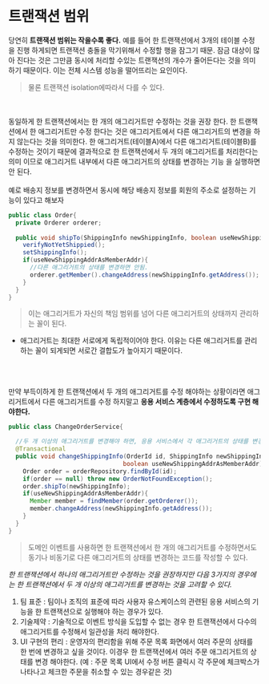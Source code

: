 # 트랜잭션 범위

당연히 **트랜잭션 범위는 작을수록 좋다.** 예를 들어 한 트랜잭션에서 3개의 테이블 수정을 진행 하게되면 트랜잭션 충돌을 막기위해서 수정할 행을 잠그기 때문. 잠금 대상이 많아 진다는 것은 그만큼 동시에 처리할 수있는 트랜잭션의 개수가 줄어든다는 것을 의미하기 때문이다. 이는 전체 시스템 성능을 떨어뜨리는 요인이다.
> 물론 트랜잭션 isolation에따라서 다를 수 있다.
<br>
<br>
동일하게 한 트랜잭션에서는 한 개의 애그리거트만 수정하는 것을 권장 한다. 한 트랜잭션에서 한 애그리거트만 수정 한다는 것은 애그리거트에서 다른 애그리거트의 변경을 하지 않는다는 것을 의미한다. 
한 애그리거트(테이블A)에서 다른 애그리거트(테이블B)를 수정하는 것이기 때문에 결과적으로 한 트랜잭션에서 두 개의 애그리거트를 처리한다는 의미 이므로 애그리거트 내부에서 다른 애그리거트의 상태를 변경하는 기능
을 실행하면 안 된다.
<br>
<br>
예로 배송지 정보를 변경하면서 동시에 해당 배송지 정보를 회원의 주소로 설정하는 기능이 있다고 해보자

```java
public class Order{
  private Orderer orderer;
  
  public void shipTo(ShippingInfo newShippingInfo, boolean useNewShippingAddrAsMemberAddr){
    verifyNotYetShippied();
    setShippingInfo();
    if(useNewShippingAddrAsMemberAddr){
      //다른 애그리거트의 상태를 변경하면 안됨.
      orderer.getMember().changeAddress(newShippingInfo.getAddress());
    }
  }
}
```
> 이는 애그리거트가 자신의 책임 범위를 넘어 다른 애그리거트의 상태까지 관리하는 꼴이 된다.
- 애그리거트는 최대한 서로에게 독립적이어야 한다. 이유는 다른 애그리거트를 관리하는 꼴이 되게되면 서로간 결합도가 높아지기 때문이다.

<br>
<br>

만약 부득이하게 한 트랜잭션에서 두 개의 애그리거트를 수정 해야하는 상황이라면 애그리거트에서 다른 애그리거트를 수정 하지말고 **응용 서비스 계층에서 수정하도록 구현 해야한다.**

```java
public class ChangeOrderService{

  //두 개 이상의 애그리거트를 변경해야 하면, 응용 서비스에서 각 애그리거트의 상태를 변경한다.
  @Transactional
  public void changeShippingInfo(OrderId id, ShippingInfo newShippingInfo,
                                boolean useNewShippingAddrAsMemberAddr){
    Order order = orderRepository.findById(id);
    if(order == null) throw new OrderNotFoundException();
    order.shipTo(newShippingInfo);
    if(useNewShippingAddrAsMemberAddr){
      Member member = findMember(order.getOrderer());
      member.changeAddress(newShippingInfo.getAddress());
    }
  }
}
```
> 도메인 이벤트를 사용하면 한 트랜잭션에서 한 개의 애그리거트를 수정하면서도 동기나 비동기로 다른 애그리거트의 상태를 변경하는 코드를 작성할 수 있다. 

*한 트랜잭션에서 하나의 애그리거트만 수정하는 것을 권장하지만 다음 3가지의 경우에는 한 트랜잭션에서 두 개 이상의 애그리거트를 변경하는 것을 고려할 수 있다.*

1. 팀 표준 : 팀이나 조직의 표준에 따라 사용자 유스케이스의 관련된 응용 서비스의 기능을 한 트랜잭션으로 실행해야 하는 경우가 있다.
2. 기술제약 : 기술적으로 이벤트 방식을 도입할 수 없는 경우 한 트랜잭션에서 다수의 애그리거트를 수정해서 일관성을 처리 해야한다.
3. UI 구현의 편리 : 운영자의 편리함을 위해 주문 목록 화면에서 여러 주문의 상태를 한 번에 변경하고 싶을 것이다. 이경우 한 트랜잭션에서 여러 주문 애그리거트의 상태를 변경 해야한다.
(예 : 주문 목록 UI에서 수정 버튼 클릭시 각 주문에 체크박스가 나타나고 체크한 주문을 취소할 수 있는 경우같은 것)














